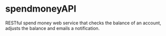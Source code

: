 # spendmoneyAPI
RESTful spend money web service that checks the balance of an account, adjusts the balance and emails a notification.
